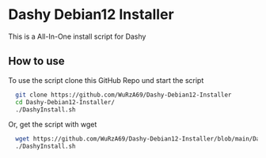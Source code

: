 # Dashy Debian12 Installer
This is a All-In-One install script for Dashy


## How to use

To use the script clone this GitHub Repo und start the script

```bash
  git clone https://github.com/WuRzA69/Dashy-Debian12-Installer
  cd Dashy-Debian12-Installer/
  ./DashyInstall.sh
```
Or, get the script with wget 
```bash
  wget https://github.com/WuRzA69/Dashy-Debian12-Installer/blob/main/DashyInstall.sh
  ./DashyInstall.sh
```
